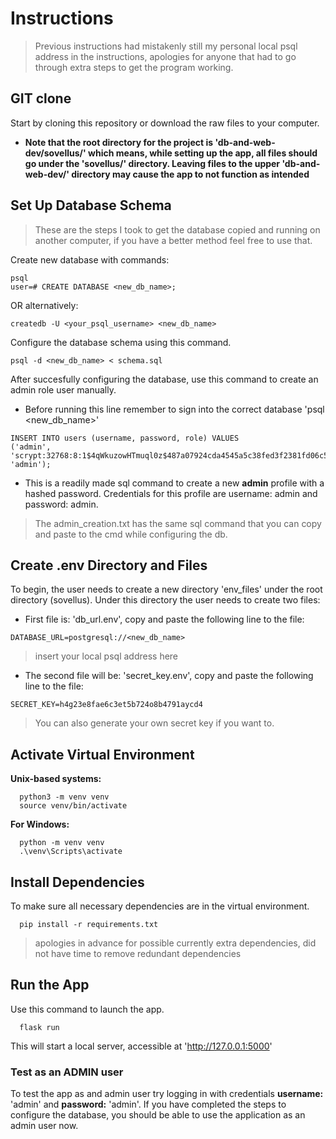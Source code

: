 # Instructions
> Previous instructions had mistakenly still my personal local psql address in the instructions, apologies for anyone that had to go through extra steps to get the program working.

## GIT clone
Start by cloning this repository or download the raw files to your computer.

- **Note that the root directory for the project is 'db-and-web-dev/sovellus/' which means, while setting up the app, all files should go under the 'sovellus/' directory. Leaving files to the upper 'db-and-web-dev/' directory may cause the app to not function as intended**

## Set Up Database Schema
> These are the steps I took to get the database copied and running on another computer, if you have a better method feel free to use that. 

Create new database with commands:
```
psql
user=# CREATE DATABASE <new_db_name>;
```
OR alternatively:
```
createdb -U <your_psql_username> <new_db_name>
```

Configure the database schema using this command.
```
psql -d <new_db_name> < schema.sql
```

After succesfully configuring the database, use this command to create an admin role user manually.
- Before running this line remember to sign into the correct database 'psql <new_db_name>' 
```
INSERT INTO users (username, password, role) VALUES
('admin', 'scrypt:32768:8:1$4qWkuzowHTmuql0z$487a07924cda4545a5c38fed3f2381fd06c5a87e9d147828abd83db59525eba91da3555c4e4734912f1e2db6a3fa9efc793a295a37a6cf009eeb3c74b3ce10de', 'admin');
```
- This is a readily made sql command to create a new **admin** profile with a hashed password. Credentials for this profile are username: admin and password: admin.
> The admin_creation.txt has the same sql command that you can copy and paste to the cmd while configuring the db.

## Create .env Directory and Files
To begin, the user needs to create a new directory 'env_files' under the root directory (sovellus). Under this directory the user needs to create two files:
- First file is: 'db_url.env', copy and paste the following line to the file:
```
DATABASE_URL=postgresql://<new_db_name> 
```
> insert your local psql address here

- The second file will be: 'secret_key.env', copy and paste the following line to the file:
```
SECRET_KEY=h4g23e8fae6c3et5b724o8b4791aycd4
```
> You can also generate your own secret key if you want to.

## Activate Virtual Environment
**Unix-based systems:**

```
  python3 -m venv venv
  source venv/bin/activate
```

**For Windows:**

```
  python -m venv venv
  .\venv\Scripts\activate
```

## Install Dependencies
To make sure all necessary dependencies are in the virtual environment. 
```
  pip install -r requirements.txt
```
> apologies in advance for possible currently extra dependencies, did not have time to remove redundant dependencies

## Run the App
Use this command to launch the app.
```
  flask run
```
This will start a local server, accessible at 'http://127.0.0.1:5000'

### Test as an ADMIN user

To test the app as and admin user try logging in with credentials **username:** 'admin' and **password:** 'admin'.
If you have completed the steps to configure the database, you should be able to use the application as an admin user now.

